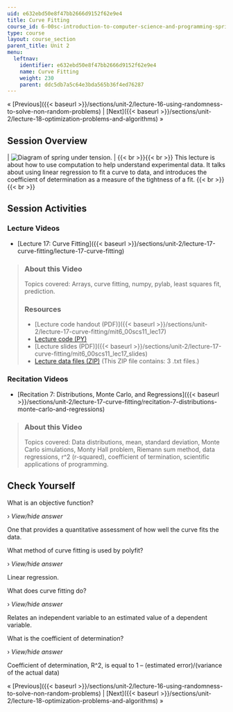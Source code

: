 ```yaml
---
uid: e632ebd50e8f47bb2666d9152f62e9e4
title: Curve Fitting
course_id: 6-00sc-introduction-to-computer-science-and-programming-spring-2011
type: course
layout: course_section
parent_title: Unit 2
menu:
  leftnav:
    identifier: e632ebd50e8f47bb2666d9152f62e9e4
    name: Curve Fitting
    weight: 230
    parent: ddc5db7a5c64e3bda565b36f4ed76287
---
```


« [Previous]({{< baseurl >}}/sections/unit-2/lecture-16-using-randomness-to-solve-non-random-problems) | [Next]({{< baseurl >}}/sections/unit-2/lecture-18-optimization-problems-and-algorithms) »

Session Overview
----------------

| ![Diagram of spring under tension.](https://open-learning-course-data-production.s3.amazonaws.com/6-00sc-introduction-to-computer-science-and-programming-spring-2011/7de06a384626eee86497de9a3295e785_ses-17.jpg) |  {{< br >}}{{< br >}} This lecture is about how to use computation to help understand experimental data. It talks about using linear regression to fit a curve to data, and introduces the coefficient of determination as a measure of the tightness of a fit. {{< br >}}{{< br >}}  

Session Activities
------------------

### Lecture Videos

*   [Lecture 17: Curve Fitting]({{< baseurl >}}/sections/unit-2/lecture-17-curve-fitting/lecture-17-curve-fitting)

> ### About this Video
> 
> Topics covered: Arrays, curve fitting, numpy, pylab, least squares fit, prediction.
> 
> ### Resources
> 
> *   [Lecture code handout (PDF)]({{< baseurl >}}/sections/unit-2/lecture-17-curve-fitting/mit6_00scs11_lec17)
> *   [Lecture code (PY)](https://open-learning-course-data-production.s3.amazonaws.com/6-00sc-introduction-to-computer-science-and-programming-spring-2011/6b9734f234ad117b4733fc25f357ec22_lec17.py)
> *   [Lecture slides (PDF)]({{< baseurl >}}/sections/unit-2/lecture-17-curve-fitting/mit6_00scs11_lec17_slides)
> *   [Lecture data files (ZIP)](https://open-learning-course-data-production.s3.amazonaws.com/6-00sc-introduction-to-computer-science-and-programming-spring-2011/95bc8ed64ad26e01b14fc5fc5d85cdfa_lec17_data.zip) (This ZIP file contains: 3 .txt files.)

### Recitation Videos

*   [Recitation 7: Distributions, Monte Carlo, and Regressions]({{< baseurl >}}/sections/unit-2/lecture-17-curve-fitting/recitation-7-distributions-monte-carlo-and-regressions)

> ### About this Video
> 
> Topics covered: Data distributions, mean, standard deviation, Monte Carlo simulations, Monty Hall problem, Riemann sum method, data regressions, r^2 (r-squared), coefficient of termination, scientific applications of programming.

Check Yourself
--------------

What is an objective function?

› _View/hide answer_

One that provides a quantitative assessment of how well the curve fits the data.

What method of curve fitting is used by polyfit?

› _View/hide answer_

Linear regression.

What does curve fitting do?

› _View/hide answer_

Relates an independent variable to an estimated value of a dependent variable.

What is the coefficient of determination?

› _View/hide answer_

Coefficient of determination, R^2, is equal to 1 – (estimated error)/(variance of the actual data)

« [Previous]({{< baseurl >}}/sections/unit-2/lecture-16-using-randomness-to-solve-non-random-problems) | [Next]({{< baseurl >}}/sections/unit-2/lecture-18-optimization-problems-and-algorithms) »